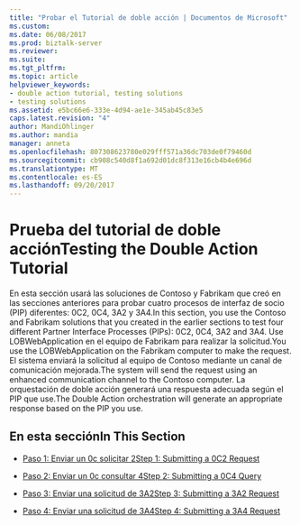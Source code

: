 ```yaml
---
title: "Probar el Tutorial de doble acción | Documentos de Microsoft"
ms.custom: 
ms.date: 06/08/2017
ms.prod: biztalk-server
ms.reviewer: 
ms.suite: 
ms.tgt_pltfrm: 
ms.topic: article
helpviewer_keywords:
- double action tutorial, testing solutions
- testing solutions
ms.assetid: e5bc66e6-333e-4d94-ae1e-345ab45c83e5
caps.latest.revision: "4"
author: MandiOhlinger
ms.author: mandia
manager: anneta
ms.openlocfilehash: 807308623780e029fff571a36dc703de0f79460d
ms.sourcegitcommit: cb908c540d8f1a692d01dc8f313e16cb4b4e696d
ms.translationtype: MT
ms.contentlocale: es-ES
ms.lasthandoff: 09/20/2017
---
```

# <a name="testing-the-double-action-tutorial"></a><span data-ttu-id="78488-102">Prueba del tutorial de doble acción</span><span class="sxs-lookup"><span data-stu-id="78488-102">Testing the Double Action Tutorial</span></span>
<span data-ttu-id="78488-103">En esta sección usará las soluciones de Contoso y Fabrikam que creó en las secciones anteriores para probar cuatro procesos de interfaz de socio (PIP) diferentes: 0C2, 0C4, 3A2 y 3A4.</span><span class="sxs-lookup"><span data-stu-id="78488-103">In this section, you use the Contoso and Fabrikam solutions that you created in the earlier sections to test four different Partner Interface Processes (PIPs): 0C2, 0C4, 3A2 and 3A4.</span></span> <span data-ttu-id="78488-104">Use LOBWebApplication en el equipo de Fabrikam para realizar la solicitud.</span><span class="sxs-lookup"><span data-stu-id="78488-104">You use the LOBWebApplication on the Fabrikam computer to make the request.</span></span> <span data-ttu-id="78488-105">El sistema enviará la solicitud al equipo de Contoso mediante un canal de comunicación mejorada.</span><span class="sxs-lookup"><span data-stu-id="78488-105">The system will send the request using an enhanced communication channel to the Contoso computer.</span></span> <span data-ttu-id="78488-106">La orquestación de doble acción generará una respuesta adecuada según el PIP que use.</span><span class="sxs-lookup"><span data-stu-id="78488-106">The Double Action orchestration will generate an appropriate response based on the PIP you use.</span></span>  
  
## <a name="in-this-section"></a><span data-ttu-id="78488-107">En esta sección</span><span class="sxs-lookup"><span data-stu-id="78488-107">In This Section</span></span>  
  
-   [<span data-ttu-id="78488-108">Paso 1: Enviar un 0c solicitar 2</span><span class="sxs-lookup"><span data-stu-id="78488-108">Step 1: Submitting a 0C2 Request</span></span>](../../adapters-and-accelerators/accelerator-rosettanet/step-1-submitting-a-0c2-request.md)  
  
-   [<span data-ttu-id="78488-109">Paso 2: Enviar un 0c consultar 4</span><span class="sxs-lookup"><span data-stu-id="78488-109">Step 2: Submitting a 0C4 Query</span></span>](../../adapters-and-accelerators/accelerator-rosettanet/step-2-submitting-a-0c4-query.md)  
  
-   [<span data-ttu-id="78488-110">Paso 3: Enviar una solicitud de 3A2</span><span class="sxs-lookup"><span data-stu-id="78488-110">Step 3: Submitting a 3A2 Request</span></span>](../../adapters-and-accelerators/accelerator-rosettanet/step-3-submitting-a-3a2-request.md)  
  
-   [<span data-ttu-id="78488-111">Paso 4: Enviar una solicitud de 3A4</span><span class="sxs-lookup"><span data-stu-id="78488-111">Step 4: Submitting a 3A4 Request</span></span>](../../adapters-and-accelerators/accelerator-rosettanet/step-4-submitting-a-3a4-request.md)